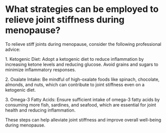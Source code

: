 # What strategies can be employed to relieve joint stiffness during menopause?

To relieve stiff joints during menopause, consider the following professional advice:

1\. Ketogenic Diet: Adopt a ketogenic diet to reduce inflammation by increasing ketone levels and reducing glucose. Avoid grains and sugars to minimize inflammatory responses.

2\. Oxalate Intake: Be mindful of high-oxalate foods like spinach, chocolate, almonds, and nuts, which can contribute to joint stiffness even on a ketogenic diet.

3\. Omega-3 Fatty Acids: Ensure sufficient intake of omega-3 fatty acids by consuming more fish, sardines, and seafood, which are essential for joint health and reducing inflammation.

These steps can help alleviate joint stiffness and improve overall well-being during menopause.